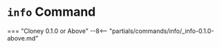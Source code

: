 # `info` Command

=== "Cloney 0.1.0 or Above"
    --8<-- "partials/commands/info/_info-0.1.0-above.md"

